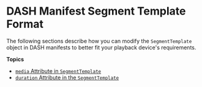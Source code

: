# DASH Manifest Segment Template Format<a name="segtemp-format"></a>

The following sections describe how you can modify the `SegmentTemplate` object in DASH manifests to better fit your playback device's requirements\.

**Topics**
+ [`media` Attribute in `SegmentTemplate`](segtemp-format-media.md)
+ [`duration` Attribute in the `SegmentTemplate`](segtemp-format-duration.md)